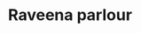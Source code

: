---
title: "Raveena parlour"
url: /karachiplot-b-232-qabail-colony-block-11-gulberg-town-karachi-karachi-city-sindh-pakistan/raveena-parlour/
shop: beauty
---